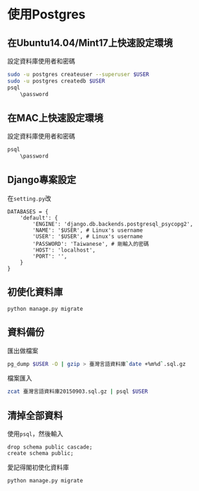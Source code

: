 # 使用Postgres

## 在Ubuntu14.04/Mint17上快速設定環境
設定資料庫使用者和密碼
```bash
sudo -u postgres createuser --superuser $USER
sudo -u postgres createdb $USER
psql
	\password
```

## 在MAC上快速設定環境
設定資料庫使用者和密碼
```bash
psql
	\password
```

## Django專案設定
在`setting.py`改
```python3
DATABASES = {
    'default': {
        'ENGINE': 'django.db.backends.postgresql_psycopg2',
        'NAME': '$USER', # Linux's username
        'USER': '$USER', # Linux's username
        'PASSWORD': 'Taiwanese', # 剛輸入的密碼
        'HOST': 'localhost',
        'PORT': '',
    }
}
```

## 初使化資料庫
```
python manage.py migrate
```

## 資料備份
匯出做檔案
```bash
pg_dump $USER -O | gzip > 臺灣言語資料庫`date +%m%d`.sql.gz
```
檔案匯入
```bash
zcat 臺灣言語資料庫20150903.sql.gz | psql $USER
```

## 清掉全部資料
使用`psql`，然後輸入
```
drop schema public cascade;
create schema public;
```
愛記得閣初使化資料庫
```
python manage.py migrate
```
